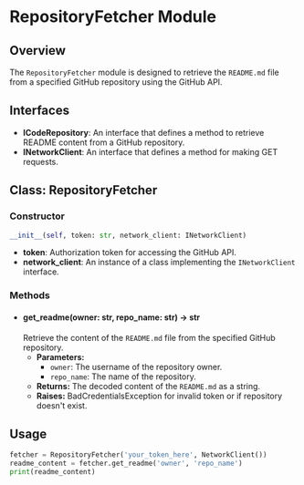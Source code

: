 # RepositoryFetcher Module

## Overview
The `RepositoryFetcher` module is designed to retrieve the `README.md` file from a specified GitHub repository using the GitHub API.

## Interfaces
- **ICodeRepository**: An interface that defines a method to retrieve README content from a GitHub repository.
- **INetworkClient**: An interface that defines a method for making GET requests.

## Class: RepositoryFetcher
### Constructor
```python
__init__(self, token: str, network_client: INetworkClient)
```
- **token**: Authorization token for accessing the GitHub API.
- **network_client**: An instance of a class implementing the `INetworkClient` interface.

### Methods
- #### get_readme(owner: str, repo_name: str) -> str
    Retrieve the content of the `README.md` file from the specified GitHub repository.
    - **Parameters:**
        - `owner`: The username of the repository owner.
        - `repo_name`: The name of the repository.
    - **Returns:** The decoded content of the `README.md` as a string.
    - **Raises:** BadCredentialsException for invalid token or if repository doesn't exist.

## Usage
```python
fetcher = RepositoryFetcher('your_token_here', NetworkClient())
readme_content = fetcher.get_readme('owner', 'repo_name')
print(readme_content)
```